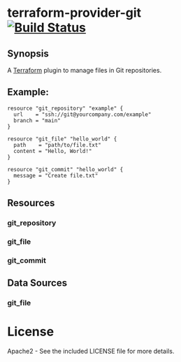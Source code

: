 # terraform-provider-git &nbsp; [![Build Status](https://github.com/au2001/terraform-provider-git/workflows/release/badge.svg)](https://github.com/au2001/terraform-provider-git/actions)

## Synopsis

A [Terraform](http://terraform.io) plugin to manage files in Git repositories.

## Example:

```hcl
resource "git_repository" "example" {
  url    = "ssh://git@yourcompany.com/example"
  branch = "main"
}

resource "git_file" "hello_world" {
  path    = "path/to/file.txt"
  content = "Hello, World!"
}

resource "git_commit" "hello_world" {
  message = "Create file.txt"
}
```

## Resources

### git_repository

### git_file

### git_commit

## Data Sources

### git_file

# License

Apache2 - See the included LICENSE file for more details.
